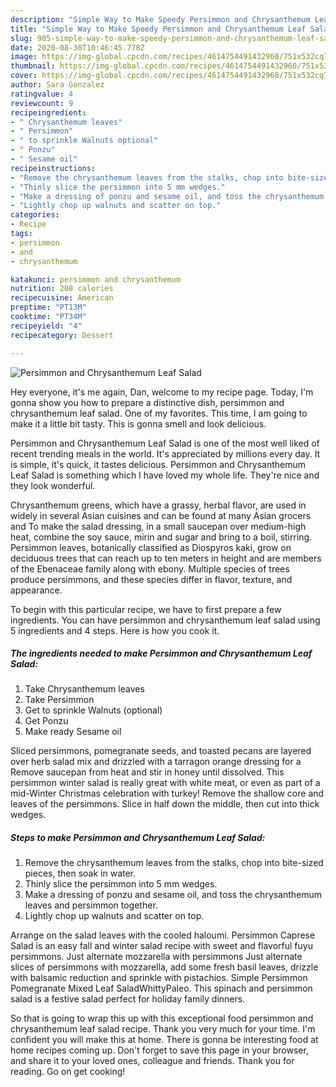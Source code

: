```yaml
---
description: "Simple Way to Make Speedy Persimmon and Chrysanthemum Leaf Salad"
title: "Simple Way to Make Speedy Persimmon and Chrysanthemum Leaf Salad"
slug: 985-simple-way-to-make-speedy-persimmon-and-chrysanthemum-leaf-salad
date: 2020-08-30T10:46:45.778Z
image: https://img-global.cpcdn.com/recipes/4614754491432960/751x532cq70/persimmon-and-chrysanthemum-leaf-salad-recipe-main-photo.jpg
thumbnail: https://img-global.cpcdn.com/recipes/4614754491432960/751x532cq70/persimmon-and-chrysanthemum-leaf-salad-recipe-main-photo.jpg
cover: https://img-global.cpcdn.com/recipes/4614754491432960/751x532cq70/persimmon-and-chrysanthemum-leaf-salad-recipe-main-photo.jpg
author: Sara Gonzalez
ratingvalue: 4
reviewcount: 9
recipeingredient:
- " Chrysanthemum leaves"
- " Persimmon"
- " to sprinkle Walnuts optional"
- " Ponzu"
- " Sesame oil"
recipeinstructions:
- "Remove the chrysanthemum leaves from the stalks, chop into bite-sized pieces, then soak in water."
- "Thinly slice the persimmon into 5 mm wedges."
- "Make a dressing of ponzu and sesame oil, and toss the chrysanthemum leaves and persimmon together."
- "Lightly chop up walnuts and scatter on top."
categories:
- Recipe
tags:
- persimmon
- and
- chrysanthemum

katakunci: persimmon and chrysanthemum 
nutrition: 208 calories
recipecuisine: American
preptime: "PT13M"
cooktime: "PT34M"
recipeyield: "4"
recipecategory: Dessert

---
```



![Persimmon and Chrysanthemum Leaf Salad](https://img-global.cpcdn.com/recipes/4614754491432960/751x532cq70/persimmon-and-chrysanthemum-leaf-salad-recipe-main-photo.jpg)

Hey everyone, it's me again, Dan, welcome to my recipe page. Today, I'm gonna show you how to prepare a distinctive dish, persimmon and chrysanthemum leaf salad. One of my favorites. This time, I am going to make it a little bit tasty. This is gonna smell and look delicious.

Persimmon and Chrysanthemum Leaf Salad is one of the most well liked of recent trending meals in the world. It's appreciated by millions every day. It is simple, it's quick, it tastes delicious. Persimmon and Chrysanthemum Leaf Salad is something which I have loved my whole life. They're nice and they look wonderful.

Chrysanthemum greens, which have a grassy, herbal flavor, are used in widely in several Asian cuisines and can be found at many Asian grocers and To make the salad dressing, in a small saucepan over medium-high heat, combine the soy sauce, mirin and sugar and bring to a boil, stirring. Persimmon leaves, botanically classified as Diospyros kaki, grow on deciduous trees that can reach up to ten meters in height and are members of the Ebenaceae family along with ebony. Multiple species of trees produce persimmons, and these species differ in flavor, texture, and appearance.


To begin with this particular recipe, we have to first prepare a few ingredients. You can have persimmon and chrysanthemum leaf salad using 5 ingredients and 4 steps. Here is how you cook it.

<!--inarticleads1-->

##### The ingredients needed to make Persimmon and Chrysanthemum Leaf Salad:

1. Take  Chrysanthemum leaves
1. Take  Persimmon
1. Get  to sprinkle Walnuts (optional)
1. Get  Ponzu
1. Make ready  Sesame oil


Sliced persimmons, pomegranate seeds, and toasted pecans are layered over herb salad mix and drizzled with a tarragon orange dressing for a Remove saucepan from heat and stir in honey until dissolved. This persimmon winter salad is really great with white meat, or even as part of a mid-Winter Christmas celebration with turkey! Remove the shallow core and leaves of the persimmons. Slice in half down the middle, then cut into thick wedges. 

<!--inarticleads2-->

##### Steps to make Persimmon and Chrysanthemum Leaf Salad:

1. Remove the chrysanthemum leaves from the stalks, chop into bite-sized pieces, then soak in water.
1. Thinly slice the persimmon into 5 mm wedges.
1. Make a dressing of ponzu and sesame oil, and toss the chrysanthemum leaves and persimmon together.
1. Lightly chop up walnuts and scatter on top.


Arrange on the salad leaves with the cooled haloumi. Persimmon Caprese Salad is an easy fall and winter salad recipe with sweet and flavorful fuyu persimmons. Just alternate mozzarella with persimmons Just alternate slices of persimmons with mozzarella, add some fresh basil leaves, drizzle with balsamic reduction and sprinkle with pistachios. Simple Persimmon Pomegranate Mixed Leaf SaladWhittyPaleo. This spinach and persimmon salad is a festive salad perfect for holiday family dinners. 

So that is going to wrap this up with this exceptional food persimmon and chrysanthemum leaf salad recipe. Thank you very much for your time. I'm confident you will make this at home. There is gonna be interesting food at home recipes coming up. Don't forget to save this page in your browser, and share it to your loved ones, colleague and friends. Thank you for reading. Go on get cooking!
